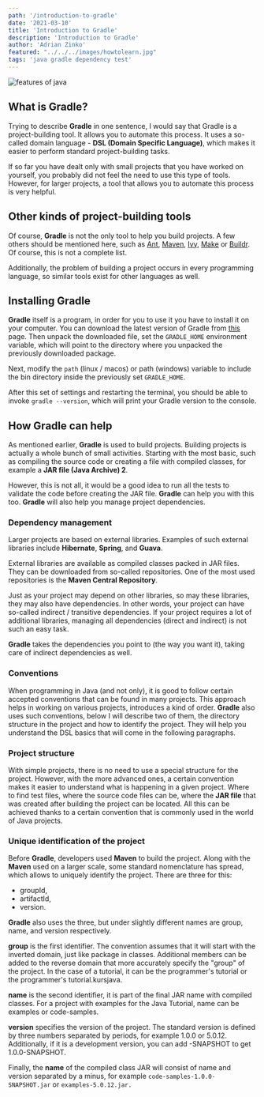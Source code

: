 ```yaml
---
path: '/introduction-to-gradle'
date: '2021-03-10'
title: 'Introduction to Gradle'
description: 'Introduction to Gradle'
author: 'Adrian Zinko'
featured: "../../../images/howtolearn.jpg"
tags: 'java gradle dependency test'
---
```


![features of java](../../images/features-of-java.png)

## What is Gradle?

Trying to describe __Gradle__ in one sentence, I would say that Gradle is a project-building tool. It allows you to automate this process. It uses a so-called domain language - __DSL (Domain Specific Language)__, which makes it easier to perform standard project-building tasks.

If so far you have dealt only with small projects that you have worked on yourself, you probably did not feel the need to use this type of tools. However, for larger projects, a tool that allows you to automate this process is very helpful.

## Other kinds of project-building tools

Of course, __Gradle__ is not the only tool to help you build projects. A few others should be mentioned here, such as [Ant](http://ant.apache.org/), [Maven](https://maven.apache.org/), [Ivy](http://ant.apache.org/ivy/), [Make](https://www.gnu.org/software/make/) or [Buildr](https://buildr.apache.org/). Of course, this is not a complete list.

Additionally, the problem of building a project occurs in every programming language, so similar tools exist for other languages as well.

## Installing Gradle

__Gradle__ itself is a program, in order for you to use it you have to install it on your computer. You can download the latest version of Gradle from [this](https://gradle.org/install/) page. Then unpack the downloaded file, set the `GRADLE_HOME` environment variable, which will point to the directory where you unpacked the previously downloaded package.

Next, modify the `path` (linux / macos) or path (windows) variable to include the bin directory inside the previously set `GRADLE_HOME`.

After this set of settings and restarting the terminal, you should be able to invoke `gradle --version`, which will print your Gradle version to the console.

## How Gradle can help

As mentioned earlier, __Gradle__ is used to build projects. Building projects is actually a whole bunch of small activities. Starting with the most basic, such as compiling the source code or creating a file with compiled classes, for example a __JAR file (Java Archive) 2__.

However, this is not all, it would be a good idea to run all the tests to validate the code before creating the JAR file. __Gradle__ can help you with this too. __Gradle__ will also help you manage project dependencies.

### Dependency management
Larger projects are based on external libraries. Examples of such external libraries include __Hibernate__, __Spring__, and __Guava__.

External libraries are available as compiled classes packed in JAR files. They can be downloaded from so-called repositories. One of the most used repositories is the __Maven Central Repository__.

Just as your project may depend on other libraries, so may these libraries, they may also have dependencies. In other words, your project can have so-called indirect / transitive dependencies. If your project requires a lot of additional libraries, managing all dependencies (direct and indirect) is not such an easy task.

__Gradle__ takes the dependencies you point to (the way you want it), taking care of indirect dependencies as well.

### Conventions
When programming in Java (and not only), it is good to follow certain accepted conventions that can be found in many projects. This approach helps in working on various projects, introduces a kind of order. __Gradle__ also uses such conventions, below I will describe two of them, the directory structure in the project and how to identify the project. They will help you understand the DSL basics that will come in the following paragraphs.

### Project structure
With simple projects, there is no need to use a special structure for the project. However, with the more advanced ones, a certain convention makes it easier to understand what is happening in a given project. Where to find test files, where the source code files can be, where the __JAR file__ that was created after building the project can be located. All this can be achieved thanks to a certain convention that is commonly used in the world of Java projects.

### Unique identification of the project
Before __Gradle__, developers used __Maven__ to build the project. Along with the __Maven__ used on a larger scale, some standard nomenclature has spread, which allows to uniquely identify the project. There are three for this:

- groupId,
- artifactId,
- version.

__Gradle__ also uses the three, but under slightly different names are group, name, and version respectively.

__group__ is the first identifier. The convention assumes that it will start with the inverted domain, just like package in classes. Additional members can be added to the reverse domain that more accurately specify the "group" of the project. In the case of a tutorial, it can be the programmer's tutorial or the programmer's tutorial.kursjava.

__name__ is the second identifier, it is part of the final JAR name with compiled classes. For a project with examples for the Java Tutorial, name can be examples or code-samples.

__version__ specifies the version of the project. The standard version is defined by three numbers separated by periods, for example 1.0.0 or 5.0.12. Additionally, if it is a development version, you can add -SNAPSHOT to get 1.0.0-SNAPSHOT.

Finally, the __name__ of the compiled class JAR will consist of name and version separated by a minus, for example `code-samples-1.0.0-SNAPSHOT.jar` or `examples-5.0.12.jar.`